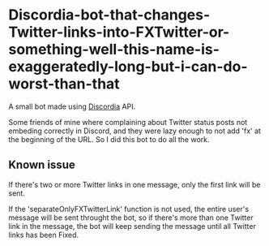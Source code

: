 # Discordia-bot-that-changes-Twitter-links-into-FXTwitter-or-something-well-this-name-is-exaggeratedly-long-but-i-can-do-worst-than-that
A small bot made using [Discordia](https://github.com/SinisterRectus/Discordia) API.

Some friends of mine where complaining about Twitter status posts not embeding correctly in Discord, and they were lazy enough to not add 'fx' at the beginning of the URL.
So I did this bot to do all the work.

## Known issue
If there's two or more Twitter links in one message, only the first link will be sent.

If the 'separateOnlyFXTwitterLink' function is not used, the entire user's message will be sent throught the bot, so if there's more than one Twitter link in the message, the bot will keep sending the message until all Twitter links has been Fixed.
